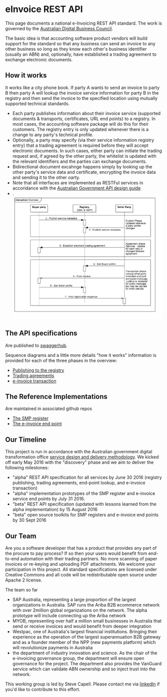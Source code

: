# eInvoice REST API
This page documents a national e-Invoicing REST API standard.  The work is governed by the [Australian Digital Business Council](http://digitalbusinesscouncil.com.au/).

The basic idea is that accounting software product vendors will build support for the standard so that any business can send an invoice to any other business so long as they know each other's business identifier (usually an ABN) and, optionally, have established a trading agreement to exchange electronic documents.  

## How it works
It works like a city phone book.  If party A wants to send an invoice to party B then party A will lookup the invoice service information for party B in the registry and then send the invoice to the specified location using mutually supported technical standards.  
* Each party publishes information about their invoice service (supported documents & transports, certificates, URL end points) to a registry.  In most cases, the accounting software package will do this for their customers.  The registry entry is only updated whenever there is a change to any party's technical profile.
* Optionally, a party may specify (via their service information registry entry) that a trading agreement is required before they will accept electronic documents.  In such cases, either party can initiate the trading request and, if agreed by the other party, the whitelist is updated with the relevant identifiers and the parties can exchange documents.
* Bidirectional document excahnge happens simply by looking up the other party's service data and certificate, encrypting the invoice data and sending it to the other oarty.
* Note that all interfaces are implemented as RESTFul services in accoridance with the [Australian Government API design guide](https://www.dto.gov.au/standard/design-guides/api/)
* .
![Overview](eInvoiceOverview.png)

## The API specifications

Are published to [swaggerhub](https://swaggerhub.com/api/ausdigital/invoice/0.1).

Sequence diagrams and a little more details "how it works" information is provided for each of the three phases in the overview:
* [Publishing to the registry](publishing.md)
* [Trading agreements](agreements.md)
* [e-invoice transaction](transactions.md)

## The Reference Implementations

Are maintained in associated github repos
* [The SMP register](https://github.com/ausdigital/einvoice-ref-smp)
* [The e-invoice end point](https://github.com/ausdigital/einvoice-ref-api)

## Our Timeline

This project is run in accordance with the Australian government digital transformation office [service design and delivery methodology](https://www.dto.gov.au/standard/service-design-and-delivery-process/).  We kicked off early May 2016 with the "discovery" phase and we aim to deliver the following milestones:
- "alpha" REST API specification for all services by June 30 2016 (registry publishing, trading agreements, end-point lookup, and e-invoice transaction)
- "alpha" implementation prototypes of the SMP register and e-invoice service end points by July 31 2016.
- "beta" REST API specification (updated with lessons learned from the alpha implementation) by 15 August 2016
- "beta" open source toolkits for SMP registers and e-invoice end points by 30  Sept 2016

## Our Team

Are you a software developer that has a product that provides any part of the procure to pay process? If so then your users would benefit from end-to-end automation with their trading partners.  No more scanning of paper invoices or re-keying and uploading PDF attachments.  We welcome your participation in this project.  All standard specifications are licensed under Creative Commons and all code will be redistributable open source under Apache 2 license.  

The team so far
* SAP Australia, representing a large proportion of the largest organizations in Australia.  SAP runs the Ariba B2B ecommerce network with over 2million global organizations on the network.  The alpha prototype will include connecting up the Ariba network
* MYOB, representing over half a million small businesses in Australia that send or receive invoices and would benefit from deeper integration
* Westpac, one of Australia's largest financial institutions.  Bringing their experience as the operation of the largest superannuation B2B gateway and as a founder member of the NPP (new payments platform) which will revolutionize payments in Australia
* the department of industry innovation and science. As the chair of the e-invoicing governance group, the department will ensure open governance for the project. The department also provides the VanGuard service which can validate ABN ownership and so inject trust into the network.

This working group is led by Steve Capell.  Please contact me via [linkedIn](https://au.linkedin.com/in/stevecapell) if you'd like to contribute to this effort.

